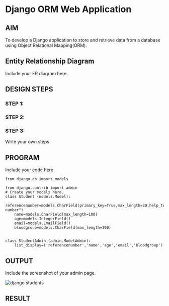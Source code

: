 # Django ORM Web Application

## AIM
To develop a Django application to store and retrieve data from a database using Object Relational Mapping(ORM).

## Entity Relationship Diagram

Include your ER diagram here

## DESIGN STEPS

### STEP 1:

### STEP 2:

### STEP 3:

Write your own steps

## PROGRAM

Include your code here
```
from django.db import models

from django.contrib import admin
# Create your models here.
class Student (models.Model):
    referencenumber=models.CharField(primary_key=True,max_length=20,help_text="reference number")
    name=models.CharField(max_length=100)
    age=models.IntegerField()
    email=models.EmailField()
    bloodgroup=models.CharField(max_length=100)


class StudentAdmin (admin.ModelAdmin):
    list_display=('referencenumber','name','age','email','bloodgroup')
```
## OUTPUT

Include the screenshot of your admin page.

![django students](https://user-images.githubusercontent.com/115523950/230268752-69f69a09-af76-4dc8-b670-8046f7d3286d.png)

## RESULT
